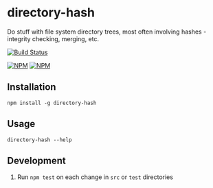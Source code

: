 # directory-hash

Do stuff with file system directory trees, most often involving hashes - integrity checking, merging, etc.

[![Build Status](https://travis-ci.org/jakutis/directory-hash-js.svg?branch=master)](https://travis-ci.org/jakutis/directory-hash-js)

[![NPM](https://nodei.co/npm/directory-hash.png?downloads=true&downloadRank=true&stars=true)](https://www.npmjs.com/package/directory-hash)
[![NPM](https://nodei.co/npm-dl/directory-hash.png?months=3&height=3)](https://www.npmjs.com/package/directory-hash)

## Installation

    npm install -g directory-hash

## Usage

    directory-hash --help

## Development 

1. Run `npm test` on each change in `src` or `test` directories
